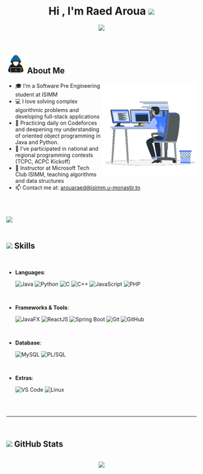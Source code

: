 <h1 align="center"><b>Hi , I'm Raed Aroua</b> <img src="https://media.giphy.com/media/hvRJCLFzcasrR4ia7z/giphy.gif" width="35"></h1>

<p align="center">
  <a href="https://github.com/DenverCoder1/readme-typing-svg"><img src="https://readme-typing-svg.herokuapp.com?font=Time+New+Roman&color=cyan&size=25&center=true&vCenter=true&width=600&height=100&lines=Software+Engineering+Student;Competitive+Programmer;Full-Stack+Developer;Tech+Enthusiast;Always+Learning..."></a>
</p>

<br>

## <picture><img src = "https://github.com/0xAbdulKhalid/0xAbdulKhalid/raw/main/assets/mdImages/about_me.gif" width = 50px></picture> **About Me**

<picture> <img align="right" src="https://github.com/0xAbdulKhalid/0xAbdulKhalid/raw/main/assets/mdImages/Right_Side.gif" width = 250px></picture>

- 🎓 I’m a Software Pre Engineering student at ISIMM
- 💻 I love solving complex algorithmic problems and developing full-stack applications
- 🌱 Practicing daily on Codeforces and deepening my understanding of oriented object programming in Java and Python.
- 🚀 I’ve participated in national and regional programming contests (TCPC, ACPC Kickoff)
- 🧠 Instructor at Microsoft Tech Club ISIMM, teaching algorithms and data structures
- 📫 Contact me at: [arouaraed@isimm.u-monastir.tn](mailto:arouaraed@isimm.u-monastir.tn)

<br><br>

<img src="https://user-images.githubusercontent.com/73097560/115834477-dbab4500-a447-11eb-908a-139a6edaec5c.gif"><br><br>

## <img src="https://media2.giphy.com/media/QssGEmpkyEOhBCb7e1/giphy.gif" width ="25"><b> Skills</b>
<br>

<p align="center">

- **Languages**:

    ![Java](https://img.shields.io/badge/Java-%23ED8B00.svg?style=for-the-badge&logo=java&logoColor=white)
    ![Python](https://img.shields.io/badge/Python-%2314354C.svg?style=for-the-badge&logo=python&logoColor=white)
    ![C](https://img.shields.io/badge/C-%2300599C.svg?style=for-the-badge&logo=c&logoColor=white)
    ![C++](https://img.shields.io/badge/C++-%2300599C.svg?style=for-the-badge&logo=c%2B%2B&logoColor=white)
    ![JavaScript](https://img.shields.io/badge/JavaScript-%23F7DF1E.svg?style=for-the-badge&logo=javascript&logoColor=black)
    ![PHP](https://img.shields.io/badge/PHP-%23777BB4.svg?style=for-the-badge&logo=php&logoColor=white)

<br>

- **Frameworks & Tools**:
  
    ![JavaFX](https://img.shields.io/badge/JavaFX-0095D5?style=for-the-badge&logo=java&logoColor=white)
    ![ReactJS](https://img.shields.io/badge/React-%2320232a.svg?style=for-the-badge&logo=react&logoColor=%2361DAFB)
    ![Spring Boot](https://img.shields.io/badge/Spring%20Boot-6DB33F?style=for-the-badge&logo=spring-boot&logoColor=white)
    ![Git](https://img.shields.io/badge/git-%23F05033.svg?style=for-the-badge&logo=git&logoColor=white)
    ![GitHub](https://img.shields.io/badge/github-%23121011.svg?style=for-the-badge&logo=github&logoColor=white)

<br>

- **Database**:

    ![MySQL](https://img.shields.io/badge/MySQL-%2300f.svg?style=for-the-badge&logo=mysql&logoColor=white)
    ![PL/SQL](https://img.shields.io/badge/PL--SQL-F80000?style=for-the-badge&logo=oracle&logoColor=white)

<br>

- **Extras**:

    ![VS Code](https://img.shields.io/badge/VS%20Code-0078D4.svg?style=for-the-badge&logo=visual-studio-code&logoColor=white)
    ![Linux](https://img.shields.io/badge/Linux-FCC624?style=for-the-badge&logo=linux&logoColor=black)

</p>

<br>
<br>

-----

<br>

## <img src="https://media.giphy.com/media/iY8CRBdQXODJSCERIr/giphy.gif" width="35"><b> GitHub Stats </b>
<br>

<div align="center">

<a href="https://github.com/arouaraed">
  <img src="https://github-readme-stats.vercel.app/api?username=arouaraed&include_all_commits=true&count_private=true&show_icons=true&line_height=20&title_color=cyan&icon_color=cyan&text_color=white&bg_color=0,000000,130F40" width="450"/>
  <img src="https://github-readme-stats.vercel.app/api/top-langs?username=arouaraed&show_icons=true&locale=en&layout=compact&line_height=20&title_color=cyan&icon_col
